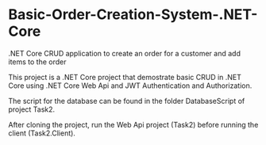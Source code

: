 # Basic-Order-Creation-System-.NET-Core
.NET Core CRUD application to create an order for a customer and add items to the order

This project is a .NET Core project that demostrate basic CRUD in .NET Core using .NET Core Web Api and JWT Authentication and Authorization.

The script for the database can be found in the folder DatabaseScript of project Task2.

After cloning the project, run the Web Api project (Task2) before running the client (Task2.Client).


